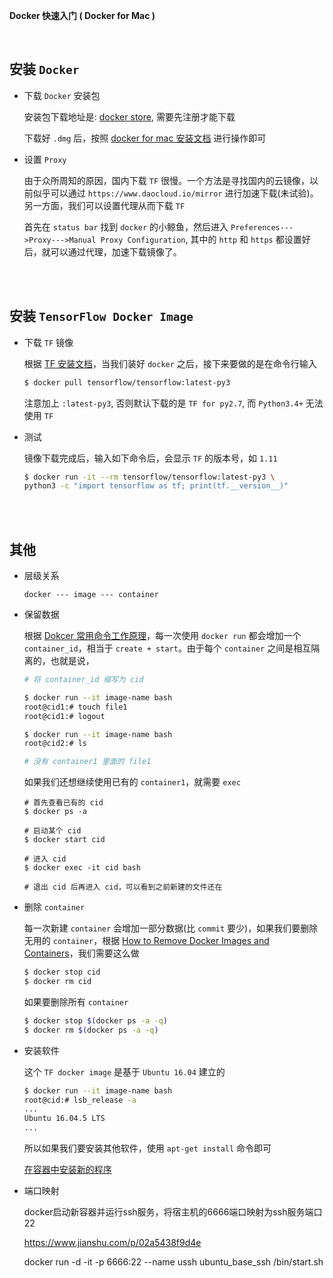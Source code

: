 **Docker 快速入门 ( Docker for Mac )**

<br>

##	安装 `Docker`

*	下载 `Docker` 安装包

	安装包下载地址是: [docker store](https://store.docker.com/editions/community/docker-ce-desktop-mac), 需要先注册才能下载

	下载好 `.dmg` 后，按照 [docker for mac 安装文档](https://docs.docker.com/docker-for-mac/install/) 进行操作即可

*	设置 `Proxy`

	由于众所周知的原因，国内下载 `TF` 很慢。一个方法是寻找国内的云镜像，以前似乎可以通过 `https://www.daocloud.io/mirror` 进行加速下载(未试验)。另一方面，我们可以设置代理从而下载 `TF`

	首先在 `status bar` 找到 `docker` 的小鲸鱼，然后进入 `Preferences--->Proxy--->Manual Proxy Configuration`, 其中的 `http` 和 `https` 都设置好后，就可以通过代理，加速下载镜像了。

<br><br>

##	安装 `TensorFlow Docker Image`

*	下载 `TF` 镜像

	根据 [TF 安装文档](https://www.tensorflow.org/install/docker)，当我们装好 `docker` 之后，接下来要做的是在命令行输入

	```bash
	$ docker pull tensorflow/tensorflow:latest-py3
	```

	注意加上 `:latest-py3`, 否则默认下载的是 `TF for py2.7`, 而 `Python3.4+` 无法使用 `TF`

*	测试

	镜像下载完成后，输入如下命令后，会显示 `TF` 的版本号，如 `1.11`

	```bash
	$ docker run -it --rm tensorflow/tensorflow:latest-py3 \
	python3 -c "import tensorflow as tf; print(tf.__version__)"
	```

<br><br>

##	其他

*	层级关系

	`docker --- image --- container`

*	保留数据

	根据 [Dokcer 常用命令工作原理](https://www.hi-linux.com/posts/44544.html)，每一次使用 `docker run` 都会增加一个 `container_id`，相当于 `create + start`。由于每个 `container` 之间是相互隔离的，也就是说，

	```bash
	# 将 container_id 缩写为 cid

	$ docker run --it image-name bash
	root@cid1:# touch file1
	root@cid1:# logout

	$ docker run --it image-name bash
	root@cid2:# ls

	# 没有 container1 里面的 file1
	```

	如果我们还想继续使用已有的 `container1`，就需要 `exec`

	```
	# 首先查看已有的 cid
	$ docker ps -a

	# 启动某个 cid
	$ docker start cid

	# 进入 cid
	$ docker exec -it cid bash

	# 退出 cid 后再进入 cid，可以看到之前新建的文件还在
	```

	<!-- image -> container 有点像多层的 `git`, 而 container 之间就像不同的 branch -->

*	删除 `container`

	每一次新建 `container` 会增加一部分数据(比 `commit` 要少)，如果我们要删除无用的 `container`，根据 [How to Remove Docker Images and Containers](https://tecadmin.net/remove-docker-images-and-containers/)，我们需要这么做

	```bash
	$ docker stop cid
	$ docker rm cid
	```

	如果要删除所有 `container`

	```bash
	$ docker stop $(docker ps -a -q)
	$ docker rm $(docker ps -a -q)
	```

*	安装软件

	这个 `TF docker image` 是基于 `Ubuntu 16.04` 建立的

	```bash
	$ docker run --it image-name bash
	root@cid:# lsb_release -a
	...
	Ubuntu 16.04.5 LTS
	...
	```

	所以如果我们要安装其他软件，使用 `apt-get install` 命令即可

	[在容器中安装新的程序](http://www.docker.org.cn/book/docker/docker-install-package-9.html)

*	端口映射

	docker启动新容器并运行ssh服务，将宿主机的6666端口映射为ssh服务端口22

	https://www.jianshu.com/p/02a5438f9d4e

	docker run -d -it -p 6666:22 --name ussh ubuntu_base_ssh /bin/start.sh

